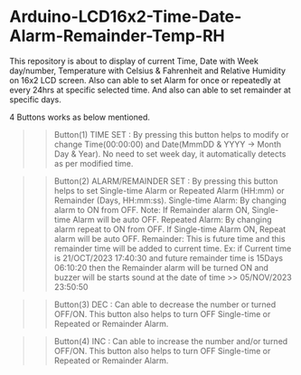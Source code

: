 # Arduino-LCD16x2-Time-Date-Alarm-Remainder-Temp-RH
This repository is about to display of current Time, Date with Week day/number, Temperature with Celsius &amp; Fahrenheit and Relative Humidity on 16x2 LCD screen. Also can able to set Alarm for once or repeatedly at every 24hrs at specific selected time. And also can able to set remainder at specific days.

4 Buttons works as below mentioned.
>> Button(1) TIME SET : By pressing this button helps to modify or change Time(00:00:00) and Date(MmmDD & YYYY -> Month Day & Year).
   No need to set week day, it automatically detects as per modified time.

>> Button(2) ALARM/REMAINDER SET : By pressing this button helps to set Single-time Alarm or Repeated Alarm (HH:mm) or Remainder (Days, HH:mm:ss).
   Single-time Alarm: By changing alarm to ON from OFF. Note: If Remainder alarm ON, Single-time Alarm will be auto OFF.
   Repeated Alarm:    By changing alarm repeat to ON from OFF. If Single-time Alarm ON, Repeat alarm will be auto OFF.
   Remainder:         This is future time and this remainder time will be added to current time.
          Ex: if Current time is 21/OCT/2023 17:40:30 and future remainder time is 15Days 06:10:20 then the Remainder alarm will be turned ON
              and buzzer will be starts sound at the date of time >> 05/NOV/2023 23:50:50
 
>> Button(3) DEC : Can able to decrease the number or turned OFF/ON. This button also helps to turn OFF Single-time or Repeated or Remainder Alarm.
 
>> Button(4) INC : Can able to increase the number and/or turned OFF/ON. This button also helps to turn OFF Single-time or Repeated or Remainder Alarm. 
